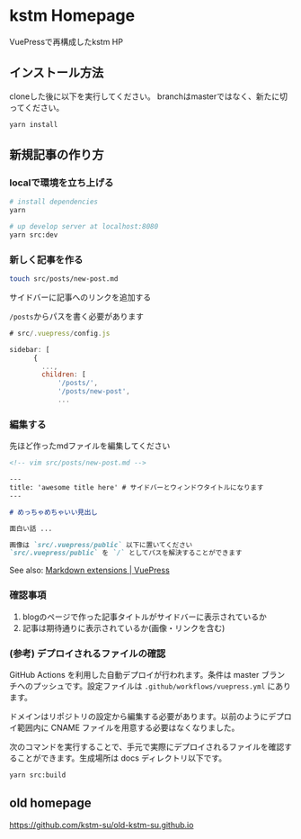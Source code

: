 # kstm Homepage
VuePressで再構成したkstm HP

## インストール方法
cloneした後に以下を実行してください。
branchはmasterではなく、新たに切ってください。
```bash
yarn install
```

## 新規記事の作り方

### localで環境を立ち上げる

```bash
# install dependencies
yarn

# up develop server at localhost:8080
yarn src:dev
```

### 新しく記事を作る

```bash
touch src/posts/new-post.md
```

サイドバーに記事へのリンクを追加する

`/posts`からパスを書く必要があります
```js
# src/.vuepress/config.js

sidebar: [
      {
        ...,
        children: [
            '/posts/',
            '/posts/new-post',
            ...
```

### 編集する
先ほど作ったmdファイルを編集してください

```markdown
<!-- vim src/posts/new-post.md -->

---
title: 'awesome title here' # サイドバーとウィンドウタイトルになります
---

# めっちゃめちゃいい見出し

面白い話 ...

画像は `src/.vuepress/public` 以下に置いてください  
`src/.vuepress/public` を `/` としてパスを解決することができます
```

See also: [Markdown extensions | VuePress](https://v1.vuepress.vuejs.org/guide/markdown.html#markdown-extensions)

### 確認事項

1. blogのページで作った記事タイトルがサイドバーに表示されているか
2. 記事は期待通りに表示されているか(画像・リンクを含む)

### (参考) デプロイされるファイルの確認

GitHub Actions を利用した自動デプロイが行われます。条件は master ブランチへのプッシュです。設定ファイルは `.github/workflows/vuepress.yml` にあります。

ドメインはリポジトリの設定から編集する必要があります。以前のようにデプロイ範囲内に CNAME ファイルを用意する必要はなくなりました。

次のコマンドを実行することで、手元で実際にデプロイされるファイルを確認することができます。生成場所は docs ディレクトリ以下です。

```bash
yarn src:build
```

## old homepage
https://github.com/kstm-su/old-kstm-su.github.io
